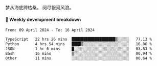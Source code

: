 梦从海底跨枯桑。
阅尽银河风浪。


#### 📝 Weekly development breakdown

<!--START_SECTION:waka-->

```txt
From: 09 April 2024 - To: 16 April 2024

TypeScript   22 hrs 26 mins  ███████████████████▒░░░░░   77.13 %
Python       4 hrs 54 mins   ████▒░░░░░░░░░░░░░░░░░░░░   16.86 %
JSON         1 hr 6 mins     █░░░░░░░░░░░░░░░░░░░░░░░░   03.83 %
Bash         16 mins         ▒░░░░░░░░░░░░░░░░░░░░░░░░   00.94 %
Other        11 mins         ░░░░░░░░░░░░░░░░░░░░░░░░░   00.64 %
```

<!--END_SECTION:waka-->



